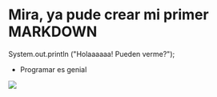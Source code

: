 # Mira, ya pude crear mi primer MARKDOWN

System.out.println ("Holaaaaaa! Pueden verme?");

- Programar es genial 

![](https://www.google.com/url?sa=i&url=https%3A%2F%2Fwww.homestuck.com%2Fstory%2F24&psig=AOvVaw0V06S-uTtavODZqEQcVrPH&ust=1604515316061000&source=images&cd=vfe&ved=0CAIQjRxqFwoTCOCkkcaD5-wCFQAAAAAdAAAAABAD)
